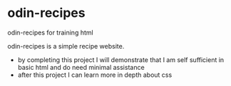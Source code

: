 # odin-recipes
odin-recipes for training html

odin-recipes is a simple recipe website.

- by completing this project I will demonstrate that I am self sufficient in basic html and do need minimal assistance
- after this project I can learn more in depth about css

